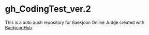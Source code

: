 # gh_CodingTest_ver.2
This is a auto push repository for Baekjoon Online Judge created with [BaekjoonHub](https://github.com/BaekjoonHub/BaekjoonHub).
